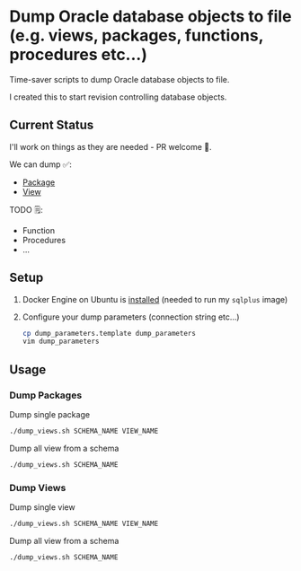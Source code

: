 # Dump Oracle database objects to file (e.g. views, packages, functions, procedures etc...)

Time-saver scripts to dump Oracle database objects to file.

I created this to start revision controlling database objects.

## Current Status

I'll work on things as they are needed - PR welcome 🙂.

We can dump ✅:

- [Package](#dump-packages)
- [View](#dump-views)

TODO 🗒:

- Function
- Procedures
- ...

## Setup

1. Docker Engine on Ubuntu is [installed](https://docs.docker.com/engine/install/ubuntu/) (needed to run my `sqlplus` image)
2. Configure your dump parameters (connection string etc...)

    ```bash
    cp dump_parameters.template dump_parameters
    vim dump_parameters
    ```

## Usage

### Dump Packages

Dump single package

```bash
./dump_views.sh SCHEMA_NAME VIEW_NAME
```

Dump all view from a schema

```bash
./dump_views.sh SCHEMA_NAME
```

### Dump Views

Dump single view

```bash
./dump_views.sh SCHEMA_NAME VIEW_NAME
```

Dump all view from a schema

```bash
./dump_views.sh SCHEMA_NAME
```
